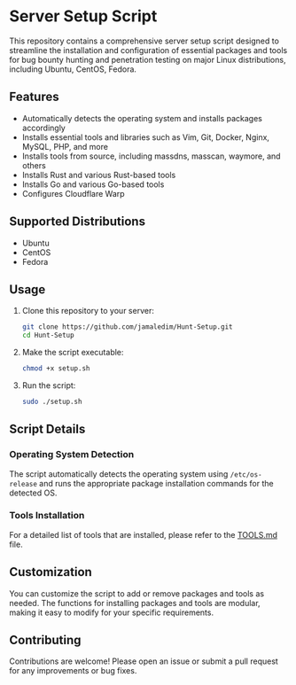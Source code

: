 # Server Setup Script

This repository contains a comprehensive server setup script designed to streamline the installation and configuration of essential packages and tools for bug bounty hunting and penetration testing on major Linux distributions, including Ubuntu, CentOS, Fedora.

## Features

- Automatically detects the operating system and installs packages accordingly
- Installs essential tools and libraries such as Vim, Git, Docker, Nginx, MySQL, PHP, and more
- Installs tools from source, including massdns, masscan, waymore, and others
- Installs Rust and various Rust-based tools
- Installs Go and various Go-based tools
- Configures Cloudflare Warp

## Supported Distributions

- Ubuntu
- CentOS
- Fedora

## Usage

1. Clone this repository to your server:
    ```bash
    git clone https://github.com/jamaledim/Hunt-Setup.git
    cd Hunt-Setup
    ```

2. Make the script executable:
    ```bash
    chmod +x setup.sh
    ```

3. Run the script:
    ```bash
    sudo ./setup.sh
    ```

## Script Details

### Operating System Detection

The script automatically detects the operating system using `/etc/os-release` and runs the appropriate package installation commands for the detected OS.

### Tools Installation

For a detailed list of tools that are installed, please refer to the [TOOLS.md](TOOLS.md) file.

## Customization

You can customize the script to add or remove packages and tools as needed. The functions for installing packages and tools are modular, making it easy to modify for your specific requirements.

## Contributing

Contributions are welcome! Please open an issue or submit a pull request for any improvements or bug fixes.

